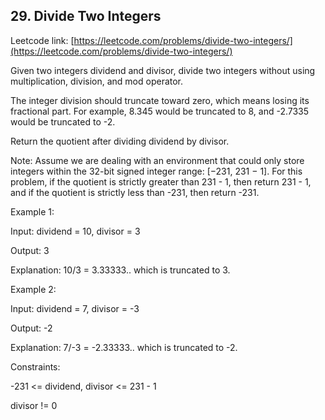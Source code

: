 ## 29. Divide Two Integers

Leetcode link: [https://leetcode.com/problems/divide-two-integers/](https://leetcode.com/problems/divide-two-integers/)

Given two integers dividend and divisor, divide two integers without using multiplication, division, and mod operator.

The integer division should truncate toward zero, which means losing its fractional part. For example, 8.345 would be truncated to 8, and -2.7335 would be truncated to -2.

Return the quotient after dividing dividend by divisor.

Note: Assume we are dealing with an environment that could only store integers within the 32-bit signed integer range: [−231, 231 − 1]. For this problem, if the quotient is strictly greater than 231 - 1, then return 231 - 1, and if the quotient is strictly less than -231, then return -231.

 

Example 1:

Input: dividend = 10, divisor = 3

Output: 3

Explanation: 10/3 = 3.33333.. which is truncated to 3.

Example 2:

Input: dividend = 7, divisor = -3

Output: -2

Explanation: 7/-3 = -2.33333.. which is truncated to -2.
 

Constraints:

-231 <= dividend, divisor <= 231 - 1

divisor != 0
